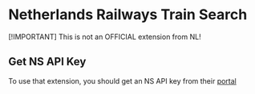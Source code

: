 # Netherlands Railways Train Search

[!IMPORTANT] This is not an OFFICIAL extension from NL!

## Get NS API Key
To use that extension, you should get an NS API key from their [portal](https://www.ns.nl/en/travel-information/ns-api)
